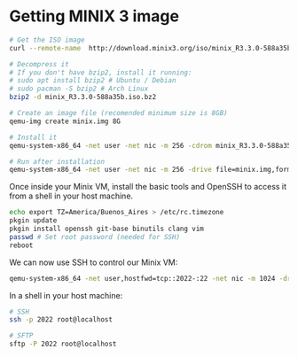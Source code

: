 # Getting MINIX 3 image

~~~bash
# Get the ISO image
curl --remote-name  http://download.minix3.org/iso/minix_R3.3.0-588a35b.iso.bz2

# Decompress it
# If you don't have bzip2, install it running:
# sudo apt install bzip2 # Ubuntu / Debian
# sudo pacman -S bzip2 # Arch Linux
bzip2 -d minix_R3.3.0-588a35b.iso.bz2

# Create an image file (recomended minimum size is 8GB)
qemu-img create minix.img 8G

# Install it
qemu-system-x86_64 -net user -net nic -m 256 -cdrom minix_R3.3.0-588a35b.iso -drive file=minix.img,format=raw -boot d

# Run after installation
qemu-system-x86_64 -net user -net nic -m 256 -drive file=minix.img,format=raw
~~~

Once inside your Minix VM, install the basic tools and OpenSSH to access it from a shell in your host machine.
~~~sh
echo export TZ=America/Buenos_Aires > /etc/rc.timezone
pkgin update
pkgin install openssh git-base binutils clang vim
passwd # Set root password (needed for SSH)
reboot
~~~

We can now use SSH to control our Minix VM:
~~~bash
qemu-system-x86_64 -net user,hostfwd=tcp::2022-:22 -net nic -m 1024 -drive file=minix.img,format=raw
~~~

In a shell in your host machine:
~~~bash
# SSH
ssh -p 2022 root@localhost

# SFTP
sftp -P 2022 root@localhost
~~~

